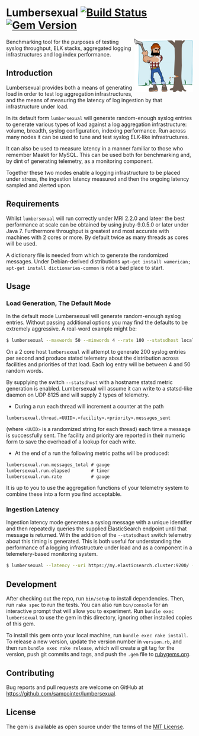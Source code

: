 # Lumbersexual [![Build Status](https://travis-ci.org/sampointer/lumbersexual.svg?branch=master)](https://travis-ci.org/sampointer/lumbersexual) [![Gem Version](https://badge.fury.io/rb/lumbersexual.svg)](https://badge.fury.io/rb/lumbersexual)

<img align="right" width="158" height="144" src="etc/assets/lumber-156795_960_720.png" alt="Lumbersexual" />
Benchmarking tool for the purposes of testing syslog throughput, ELK stacks, aggregated logging infrastructures and log index performance.

## Introduction
Lumbersexual provides both a means of generating load in order to test log aggregation infrastructures, and the means of measuring the latency of log ingestion by that infrastructure under load.

In its default form `lumbersexual` will generate random-enough syslog entries to generate various types of load against a log aggregation infrastructure: volume, breadth, syslog configuration, indexing performance. Run across many nodes it can be used to tune and test syslog ELK-like infrastructures.

It can also be used to measure latency in a manner familiar to those who remember Maakit for MySQL. This can be used both for benchmarking and, by dint of generating telemetry, as a monitoring component.

Together these two modes enable a logging infrastructure to be placed under stress, the ingestion latency measured and then the ongoing latency sampled and alerted upon.

## Requirements

Whilst `lumbersexual` will run correctly under MRI 2.2.0 and lateer the best performance at scale can be obtained by using jruby-9.0.5.0 or later under Java 7. Furthermore throughput is greatest and most accurate with machines with 2 cores or more. By default twice as many threads as cores will be used.

A dictionary file is needed from which to generate the randomized messages. Under Debian-derived distributions `apt-get install wamerican; apt-get install dictionaries-common` is not a bad place to start.

## Usage
### Load Generation, The Default Mode
In the default mode Lumbersexual will generate random-enough syslog entries. Without passing additional options you may find the defaults to be extremely aggressive. A real-word example might be:

```bash
$ lumbersexual --maxwords 50 --minwords 4 --rate 100 --statsdhost localhost
```

On a 2 core host `lumbersexual` will attempt to generate 200 syslog entries per second and produce statsd telemetry about the distribution across facilities and priorities of that load. Each log entry will be between 4 and 50 random words.

By supplying the switch `--statsdhost` with a hostname statsd metric generation is enabled. Lumbersexual will assume it can write to a statsd-like daemon on UDP 8125 and will supply 2 types of telemetry.

* During a run each thread will increment a counter at the path 
```
lumbersexual.thread.<UUID>.<facility>.<priority>.messages_sent 
```
(where `<UUID>` is a randomized string for each thread) each time a message is successfully sent. The facility and priority are reported in their numeric form to save the overhead of a lookup for each write.
* At the end of a run the following metric paths will be produced:
```
lumbersexual.run.messages_total # gauge
lumbersexual.run.elapsed        # timer
lumbersexual.run.rate           # gauge
```

It is up to you to use the aggregation functions of your telemetry system to combine these into a form you find acceptable.

### Ingestion Latency
Ingestion latency mode generates a syslog message with a unique identifier and then repeatedly queries the supplied ElasticSearch endpoint until that message is returned.  With the addition of the `--statsdhost` switch telemetry about this timing is generated. This is both useful for understanding the performance of a logging infrastructure under load and as a component in a telemetery-based monitoring system.
```bash
$ lumbersexual --latency --uri https://my.elasticsearch.cluster:9200/ --statsdhost localhost
```

## Development

After checking out the repo, run `bin/setup` to install dependencies. Then, run `rake spec` to run the tests. You can also run `bin/console` for an interactive prompt that will allow you to experiment. Run `bundle exec lumbersexual` to use the gem in this directory, ignoring other installed copies of this gem.

To install this gem onto your local machine, run `bundle exec rake install`. To release a new version, update the version number in `version.rb`, and then run `bundle exec rake release`, which will create a git tag for the version, push git commits and tags, and push the `.gem` file to [rubygems.org](https://rubygems.org).

## Contributing

Bug reports and pull requests are welcome on GitHub at https://github.com/sampointer/lumbersexual.

## License

The gem is available as open source under the terms of the [MIT License](http://opensource.org/licenses/MIT).
